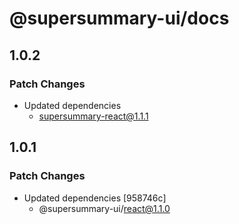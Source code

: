 # @supersummary-ui/docs

## 1.0.2

### Patch Changes

- Updated dependencies
  - supersummary-react@1.1.1

## 1.0.1

### Patch Changes

- Updated dependencies [958746c]
  - @supersummary-ui/react@1.1.0
